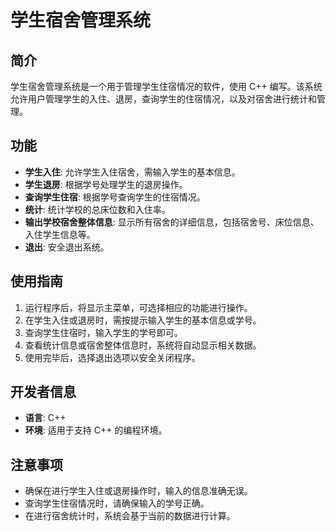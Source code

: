 # 学生宿舍管理系统

## 简介
学生宿舍管理系统是一个用于管理学生住宿情况的软件，使用 C++ 编写。该系统允许用户管理学生的入住、退房，查询学生的住宿情况，以及对宿舍进行统计和管理。

## 功能
- **学生入住**: 允许学生入住宿舍，需输入学生的基本信息。
- **学生退房**: 根据学号处理学生的退房操作。
- **查询学生住宿**: 根据学号查询学生的住宿情况。
- **统计**: 统计学校的总床位数和入住率。
- **输出学校宿舍整体信息**: 显示所有宿舍的详细信息，包括宿舍号、床位信息、入住学生信息等。
- **退出**: 安全退出系统。

## 使用指南
1. 运行程序后，将显示主菜单，可选择相应的功能进行操作。
2. 在学生入住或退房时，需按提示输入学生的基本信息或学号。
3. 查询学生住宿时，输入学生的学号即可。
4. 查看统计信息或宿舍整体信息时，系统将自动显示相关数据。
5. 使用完毕后，选择退出选项以安全关闭程序。

## 开发者信息
- **语言**: C++
- **环境**: 适用于支持 C++ 的编程环境。

## 注意事项
- 确保在进行学生入住或退房操作时，输入的信息准确无误。
- 查询学生住宿情况时，请确保输入的学号正确。
- 在进行宿舍统计时，系统会基于当前的数据进行计算。
